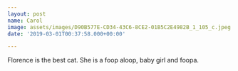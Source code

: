 ```yaml
---
layout: post
name: Carol
image: assets/images/D90B577E-CD34-43C6-8CE2-01B5C2E4982B_1_105_c.jpeg
date: '2019-03-01T00:37:58.000+00:00'

---
```

Florence is the best cat. She is a foop aloop, baby girl and foopa.